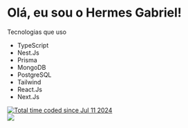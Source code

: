 # Olá, eu sou o Hermes Gabriel! #
 Tecnologias que uso 
- TypeScript
- Nest.Js
- Prisma
- MongoDB
- PostgreSQL
- Tailwind
- React.Js
- Next.Js 

<div class="widget">
    <a href="https://wakatime.com/@c60a6f66-e546-40d9-a33c-d511fa2c386b"><img src="https://wakatime.com/badge/user/c60a6f66-e546-40d9-a33c-d511fa2c386b.svg" alt="Total time coded since Jul 11 2024" /></a>
</div>

<div class="widget">
 <img src="https://github-readme-stats.vercel.app/api/wakatime?username=hermes&api_domain=wakapi.dev&bg_color=1A202C&title_color=2F855A&icon_color=2F855A&text_color=ffffff&custom_title=Wakapi%20Week%20Stats&layout=compact">
<!--     <img src="https://github-readme-stats.vercel.app/api/top-langs/?username=hermesgsc&layout=compact" alt="Top Langs"> -->
</div>
